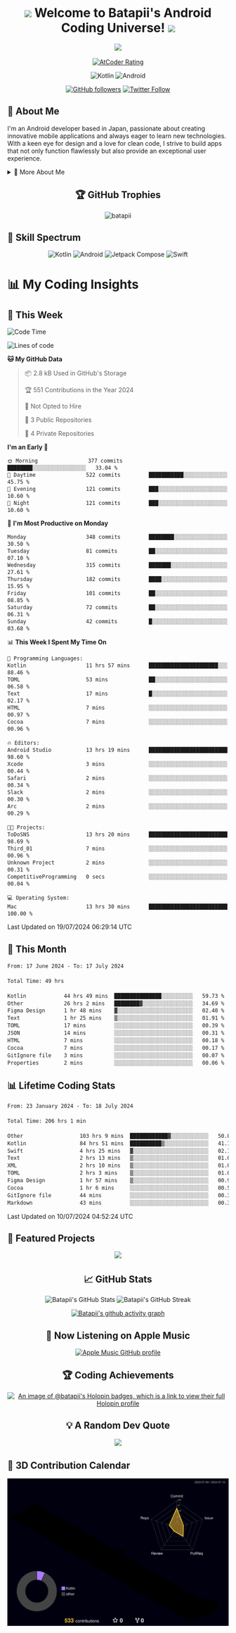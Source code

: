 <h1 align="center">
  <img src="https://media.giphy.com/media/hvRJCLFzcasrR4ia7z/giphy.gif" width="28">
  Welcome to Batapii's Android Coding Universe!
  <img src="https://media.giphy.com/media/hvRJCLFzcasrR4ia7z/giphy.gif" width="28">
</h1>

<p align="center">
  <img src="https://readme-typing-svg.herokuapp.com/?lines=Android+Developer+in+Japan;Always%20learning%20new%20things&font=Fira%20Code&center=true&width=440&height=45&color=f75c7e&vCenter=true&size=22">
</p>

<div align="center">
  
[![AtCoder Rating](https://img.shields.io/endpoint?url=https%3A%2F%2Fatcoder-badges.now.sh%2Fapi%2Fatcoder%2Fjson%2Fbatapii3939)](https://atcoder.jp/users/batapii3939)

![Kotlin](https://img.shields.io/badge/Kotlin-★☆☆☆☆☆☆☆☆☆-brightgreen)
![Android](https://img.shields.io/badge/Android-★☆☆☆☆☆☆☆☆☆-brightgreen)

  
[![GitHub followers](https://img.shields.io/github/followers/batapii?style=social)](https://github.com/batapii)
[![Twitter Follow](https://img.shields.io/twitter/follow/batapii?style=social)](https://twitter.com/batapii3939)

</div>

## 🚀 About Me
I'm an Android developer based in Japan, passionate about creating innovative mobile applications and always eager to learn new technologies. With a keen eye for design and a love for clean code, I strive to build apps that not only function flawlessly but also provide an exceptional user experience.

<details>
<summary>🌟 More About Me</summary>

- 🔭 I'm currently working on revolutionizing mobile productivity apps
- 🌱 I'm currently learning Kotlin Multiplatform and Jetpack Compose
- 👯 I'm looking to collaborate on open-source Android projects
- 💬 Ask me about Android development, Kotlin, and mobile UX design
- ⚡ Fun fact: I can solve a Rubik's cube in under 2 minutes!

</details>

<h2 align="center">🏆 GitHub Trophies</h2>
<p align="center">
  <img src="https://github-profile-trophy.vercel.app/?username=batapii&theme=nord&column=7&no-frame=true&no-bg=true&rank=SECRET,SSS,SS,S,AAA,AA,A,B,C,?" alt="batapii" />
</p>

## 🌈 Skill Spectrum

<div align="center">

![Kotlin](https://img.shields.io/badge/Kotlin-0095D5?style=for-the-badge&logo=kotlin&logoColor=white)
![Android](https://img.shields.io/badge/Android-3DDC84?style=for-the-badge&logo=android&logoColor=white)
![Jetpack Compose](https://img.shields.io/badge/Jetpack%20Compose-4285F4?style=for-the-badge&logo=jetpackcompose&logoColor=white)
![Swift](https://img.shields.io/badge/Swift-FA7343?style=for-the-badge&logo=swift&logoColor=white)

</div>


# 📊 My Coding Insights

## 📅 This Week
<!--START_SECTION:waka-week-->
![Code Time](http://img.shields.io/badge/Code%20Time-206%20hrs%2024%20mins-blue)

![Lines of code](https://img.shields.io/badge/From%20Hello%20World%20I%27ve%20Written-84.9%20thousand%20lines%20of%20code-blue)

**🐱 My GitHub Data** 

> 📦 2.8 kB Used in GitHub's Storage 
 > 
> 🏆 551 Contributions in the Year 2024
 > 
> 🚫 Not Opted to Hire
 > 
> 📜 3 Public Repositories 
 > 
> 🔑 4 Private Repositories 
 > 
**I'm an Early 🐤** 

```text
🌞 Morning                377 commits         ████████░░░░░░░░░░░░░░░░░   33.04 % 
🌆 Daytime                522 commits         ███████████░░░░░░░░░░░░░░   45.75 % 
🌃 Evening                121 commits         ███░░░░░░░░░░░░░░░░░░░░░░   10.60 % 
🌙 Night                  121 commits         ███░░░░░░░░░░░░░░░░░░░░░░   10.60 % 
```
📅 **I'm Most Productive on Monday** 

```text
Monday                   348 commits         ████████░░░░░░░░░░░░░░░░░   30.50 % 
Tuesday                  81 commits          ██░░░░░░░░░░░░░░░░░░░░░░░   07.10 % 
Wednesday                315 commits         ███████░░░░░░░░░░░░░░░░░░   27.61 % 
Thursday                 182 commits         ████░░░░░░░░░░░░░░░░░░░░░   15.95 % 
Friday                   101 commits         ██░░░░░░░░░░░░░░░░░░░░░░░   08.85 % 
Saturday                 72 commits          ██░░░░░░░░░░░░░░░░░░░░░░░   06.31 % 
Sunday                   42 commits          █░░░░░░░░░░░░░░░░░░░░░░░░   03.68 % 
```


📊 **This Week I Spent My Time On** 

```text
💬 Programming Languages: 
Kotlin                   11 hrs 57 mins      ██████████████████████░░░   88.46 % 
TOML                     53 mins             ██░░░░░░░░░░░░░░░░░░░░░░░   06.58 % 
Text                     17 mins             █░░░░░░░░░░░░░░░░░░░░░░░░   02.17 % 
HTML                     7 mins              ░░░░░░░░░░░░░░░░░░░░░░░░░   00.97 % 
Cocoa                    7 mins              ░░░░░░░░░░░░░░░░░░░░░░░░░   00.96 % 

🔥 Editors: 
Android Studio           13 hrs 19 mins      █████████████████████████   98.60 % 
Xcode                    3 mins              ░░░░░░░░░░░░░░░░░░░░░░░░░   00.44 % 
Safari                   2 mins              ░░░░░░░░░░░░░░░░░░░░░░░░░   00.34 % 
Slack                    2 mins              ░░░░░░░░░░░░░░░░░░░░░░░░░   00.30 % 
Arc                      2 mins              ░░░░░░░░░░░░░░░░░░░░░░░░░   00.29 % 

🐱‍💻 Projects: 
ToDoSNS                  13 hrs 20 mins      █████████████████████████   98.69 % 
Third_01                 7 mins              ░░░░░░░░░░░░░░░░░░░░░░░░░   00.96 % 
Unknown Project          2 mins              ░░░░░░░░░░░░░░░░░░░░░░░░░   00.31 % 
CompetitiveProgramming   0 secs              ░░░░░░░░░░░░░░░░░░░░░░░░░   00.04 % 

💻 Operating System: 
Mac                      13 hrs 30 mins      █████████████████████████   100.00 % 
```


 Last Updated on 19/07/2024 06:29:14 UTC
<!--END_SECTION:waka-week-->

## 📅 This Month
<!--START_SECTION:wakamonth-->

```txt
From: 17 June 2024 - To: 17 July 2024

Total Time: 49 hrs

Kotlin            44 hrs 49 mins  ███████████████░░░░░░░░░░   59.73 %
Other             26 hrs 2 mins   ████████▓░░░░░░░░░░░░░░░░   34.69 %
Figma Design      1 hr 48 mins    ▓░░░░░░░░░░░░░░░░░░░░░░░░   02.40 %
Text              1 hr 25 mins    ▒░░░░░░░░░░░░░░░░░░░░░░░░   01.91 %
TOML              17 mins         ░░░░░░░░░░░░░░░░░░░░░░░░░   00.39 %
JSON              14 mins         ░░░░░░░░░░░░░░░░░░░░░░░░░   00.31 %
HTML              7 mins          ░░░░░░░░░░░░░░░░░░░░░░░░░   00.18 %
Cocoa             7 mins          ░░░░░░░░░░░░░░░░░░░░░░░░░   00.17 %
GitIgnore file    3 mins          ░░░░░░░░░░░░░░░░░░░░░░░░░   00.07 %
Properties        2 mins          ░░░░░░░░░░░░░░░░░░░░░░░░░   00.06 %
```

<!--END_SECTION:wakamonth-->

## 📊 Lifetime Coding Stats

<!--START_SECTION:wakaalltime-->

```txt
From: 23 January 2024 - To: 18 July 2024

Total Time: 206 hrs 1 min

Other                  103 hrs 9 mins  ████████████▓░░░░░░░░░░░░   50.07 %
Kotlin                 84 hrs 51 mins  ██████████▒░░░░░░░░░░░░░░   41.19 %
Swift                  4 hrs 25 mins   ▓░░░░░░░░░░░░░░░░░░░░░░░░   02.14 %
Text                   2 hrs 13 mins   ▒░░░░░░░░░░░░░░░░░░░░░░░░   01.08 %
XML                    2 hrs 10 mins   ▒░░░░░░░░░░░░░░░░░░░░░░░░   01.06 %
TOML                   2 hrs 3 mins    ▒░░░░░░░░░░░░░░░░░░░░░░░░   01.00 %
Figma Design           1 hr 57 mins    ▒░░░░░░░░░░░░░░░░░░░░░░░░   00.95 %
Cocoa                  1 hr 6 mins     ░░░░░░░░░░░░░░░░░░░░░░░░░   00.53 %
GitIgnore file         44 mins         ░░░░░░░░░░░░░░░░░░░░░░░░░   00.36 %
Markdown               43 mins         ░░░░░░░░░░░░░░░░░░░░░░░░░   00.35 %
```

<!--END_SECTION:wakaalltime-->

Last Updated on 10/07/2024 04:52:24 UTC

## 🌟 Featured Projects

<div align="center">
  <a href="https://github.com/batapii/ToDoSNS">
    <img src="https://github-readme-stats.vercel.app/api/pin/?username=batapii&repo=ToDoSNS&theme=radical" />
  </a>

## 📈 GitHub Stats

<div align="center">
  <img src="https://github-readme-stats.vercel.app/api?username=batapii&show_icons=true&theme=radical" alt="Batapii's GitHub Stats" />
  <img src="https://github-readme-streak-stats.herokuapp.com/?user=batapii&theme=radical" alt="Batapii's GitHub Streak" />
  
[![Batapii's github activity graph](https://github-readme-activity-graph.vercel.app/graph?username=batapii&theme=react-dark)](https://github.com/ashutosh00710/github-readme-activity-graph)
</div>

## 🎵 Now Listening on Apple Music

<div align="center">
  
[![Apple Music GitHub profile](https://music-profile.rayriffy.com/theme/dark.svg?uid=001005.6598667d2ffd4a10a4f429edd0ba24c4.1156)](https://github.com/rayriffy/apple-music-github-profile)

</div>


## 🏆 Coding Achievements

<div align="center">

[![An image of @batapii's Holopin badges, which is a link to view their full Holopin profile](https://holopin.me/batapii)](https://holopin.io/@batapii)

</div>

## 💡 A Random Dev Quote

<div align="center">

![](https://quotes-github-readme.vercel.app/api?type=horizontal&theme=radical)

</div>

</div>

## 🚀 3D Contribution Calendar

<div align="center">
  
![](./profile-3d-contrib/profile-night-rainbow.svg)

</div>
